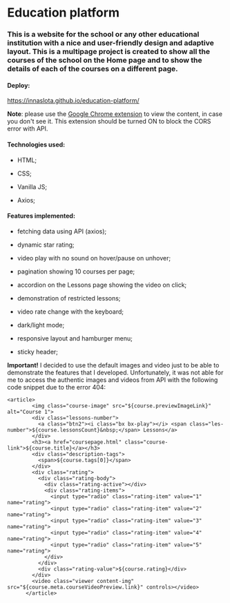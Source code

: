 # Education platform

### This is a website for the school or any other educational institution with a nice and user-friendly design and adaptive layout. This is a multipage project is created to show all the courses of the school on the Home page and to show the details of each of the courses on a different page. 

#### Deploy: 
https://innaslota.github.io/education-platform/ 

**Note**: please use the [Google Chrome extension](https://chrome.google.com/webstore/detail/allow-cors-access-control/lhobafahddgcelffkeicbaginigeejlf) to view the content, in case you don't see it.  This extension should be turned ON to block the CORS error with API.

#### Technologies used: 
- HTML;

- CSS;

- Vanilla JS;

- Axios;

#### Features implemented: 
- fetching data using API (axios);

- dynamic star rating;

- video play with no sound on hover/pause on unhover;

- pagination showing 10 courses per page;

- accordion on the Lessons page showing the video on click;

- demonstration of restricted lessons;

- video rate change with the keyboard; 

- dark/light mode;

- responsive layout and hamburger menu;

- sticky header;
 
**Important!** I decided to use the default images and video just to be able to demonstrate the features that I developed. Unfortunately, it was not able for me to access the authentic images and videos from API with the following code snippet due to the error 404: 
```
<article>
        <img class="course-image" src="${course.previewImageLink}" alt="Course 1">
        <div class="lessons-number">
          <a class="btn2"><i class="bx bx-play"></i> <span class="les-number">${course.lessonsCount}&nbsp;</span> Lessons</a>
        </div>
        <h3><a href="coursepage.html" class="course-link">${course.title}</a></h3>
        <div class="description-tags">
          <span>${course.tags[0]}</span>
        </div>
        <div class="rating">
          <div class="rating-body">
            <div class="rating-active"></div>
            <div class="rating-items">
              <input type="radio" class="rating-item" value="1" name="rating">
              <input type="radio" class="rating-item" value="2" name="rating">
              <input type="radio" class="rating-item" value="3" name="rating">
              <input type="radio" class="rating-item" value="4" name="rating">
              <input type="radio" class="rating-item" value="5" name="rating">
            </div>
          </div>
          <div class="rating-value">${course.rating}</div>
        </div>
        <video class="viewer content-img" src="${course.meta.courseVideoPreview.link}" controls></video>
      </article>
```
